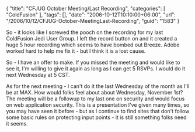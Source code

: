 {
	"title": "CFJUG October Meeting/Last Recording",
	"categories": [
		"ColdFusion"
	],
	"tags": [],
	"date": "2006-10-12T10:10:00+06:00",
	"url": "/2006/10/12/CFJUG-October-MeetingLast-Recording",
	"guid": "1583"
}

So - it looks like I screwed the pooch on the recording for my last ColdFusion Jedi User Group. I left the record button on and it created a huge 5 hour recording which seems to have bombed out Breeze. Adobe worked hard to help me fix it - but I think it is a lost cause.

So - I have an offer to make. If you missed the meeting and would like to see it, I'm willing to give it again as long as I can get 5 RSVPs. I would do it next Wednesday at 5 CST. 

As for the next meeting - I can't do it the last Wednesday of the month as I'll be at MAX. How would folks feel about about Wednesday, November 1st? The meeting will be a followup to my last one on security and would focus on web application security. This is a presentation I've given many times, so you may have seen it before - but as I continue to find sites that don't follow some basic rules on protecting input points - it is still something folks need it seems.